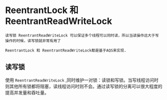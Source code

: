 # ReentrantLock 和 ReentrantReadWriteLock

    读写锁 ReentrantReadWriteLock 可以保证多个线程可以同时读，所以当读操作远大于写操作的时候，读写锁就非常有用了

    ReentrantLock 和 ReentrantReadWriteLock都是基于AQS来实现.

## 读写锁

使用 `ReentrantReadWriteLock` ,同时维护一对锁：读锁和写锁。当写线程访问时则其他所有锁都将阻塞，读线程访问时则不会。通过读写锁的分离可以很大程度的提高并发量和吞吐量。
    